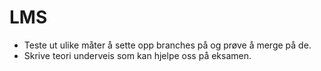 # LMS
- Teste ut ulike måter å sette opp branches på og prøve å merge på de.
- Skrive teori underveis som kan hjelpe oss på eksamen.

